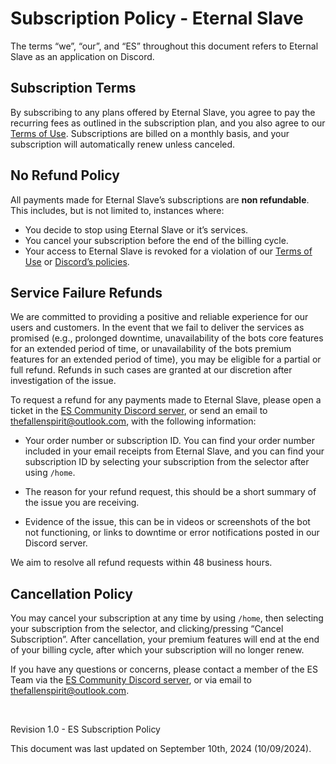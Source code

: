 # Subscription Policy - Eternal Slave
The terms “we”, “our”, and  “ES” throughout this document refers to Eternal Slave as an application on Discord.


## Subscription Terms
By subscribing to any plans offered by Eternal Slave, you agree to pay the recurring fees as outlined in the subscription plan, and you also agree to our
[Terms of Use](/legal/terms.md). Subscriptions are billed on a monthly basis, and your subscription will automatically renew unless canceled.


## No Refund Policy
All payments made for Eternal Slave’s subscriptions are **non refundable**. This includes, but is not limited to, instances where:

- You decide to stop using Eternal Slave or it’s services.
- You cancel your subscription before the end of the billing cycle.
- Your access to Eternal Slave is revoked for a violation of our
[Terms of Use](/legal/terms.md) or [Discord’s policies](/legal/terms.md#following-discords-policies).


## Service Failure Refunds
We are committed to providing a positive and reliable experience for our users and customers.
In the event that we fail to deliver the services as promised (e.g., prolonged downtime, unavailability of the bots core features for an extended
period of time, or unavailability of the bots premium features for an extended period of time), you may be eligible for a partial or full refund.
Refunds in such cases are granted at our discretion after investigation of the issue.

To request a refund for any payments made to Eternal Slave, please open a ticket in the [ES Community Discord server](https://discord.gg/rhe42NjaUr),
or send an email to thefallenspirit@outlook.com, with the following information:

- Your order number or subscription ID. You can find your order number included in your email receipts from Eternal Slave,
and you can find your subscription ID by selecting your subscription from the selector after using `/home`.

- The reason for your refund request, this should be a short summary of the issue you are receiving.

- Evidence of the issue, this can be in videos or screenshots of the bot not functioning, or links to downtime or error notifications posted in our Discord server.

We aim to resolve all refund requests within 48 business hours.


## Cancellation Policy
You may cancel your subscription at any time by using `/home`, then selecting your subscription from the selector, and clicking/pressing “Cancel Subscription”.
After cancellation, your premium features will end at the end of your billing cycle, after which your subscription will no longer renew.

If you have any questions or concerns, please contact a member of the ES Team via the
[ES Community Discord server](https://discord.gg/rhe42NjaUr), or via email to thefallenspirit@outlook.com.

<br/>

Revision 1.0 - ES Subscription Policy

This document was last updated on September 10th, 2024 (10/09/2024).
